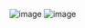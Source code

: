 ![image](https://user-images.githubusercontent.com/34793005/235755859-024aadb9-43b7-4d4c-94a0-351c73d8d2ef.png)
![image](https://user-images.githubusercontent.com/34793005/236060068-3d4541a4-8e44-4c29-8465-c58a7a1aa802.png)
